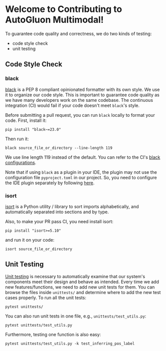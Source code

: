 # Welcome to Contributing to AutoGluon Multimodal!

To guarantee code quality and correctness, we do two kinds of testing:

- code style check
- unit testing

## Code Style Check

### black

[black](https://black.readthedocs.io/en/stable/usage_and_configuration/the_basics.html) is a PEP 8 compliant opinionated formatter with its own style. We use it to organize our code style. This is important to guarantee code quality as we have many developers work on the same codebase. The continuous integration (CI) would fail if your code doesn't meet `black`'s style.

Before submitting a pull request, you can run `black` locally to format your code. First, install it:

```
pip install "black~=23.0"
```

Then run it:

```
black source_file_or_directory --line-length 119
```

We use line length 119 instead of the default. You can refer to the CI's [black configurations](https://github.com/autogluon/autogluon/blob/master/pyproject.toml).

Note that if using `black` as a plugin in your IDE, the plugin may not use the configuration file `pyproject.toml` in our project. So, you need to configure the IDE plugin separately by following [here](https://black.readthedocs.io/en/stable/usage_and_configuration/the_basics.html#configuration-via-a-file).

### isort

[isort](https://pycqa.github.io/isort/#using-isort-to-verify-code) is a Python utility / library to sort imports alphabetically, and automatically separated into sections and by type.

Also, to make your PR pass CI, you need install isort:

```
pip install "isort>=5.10"
```

and run it on your code:

```
isort source_file_or_directory
```

## Unit Testing

[Unit testing](https://en.wikipedia.org/wiki/Unit_testing) is necessary to automatically examine that our system's components meet their design and behave as intended.
Every time we add new features/functions, we need to add new unit tests for them. You can browse the files inside `unittests/` and determine where to add the new test cases properly. To run
all the unit tests:

```
pytest unittests/
```

You can also run unit tests in one file, e.g., `unittests/test_utils.py`:

```
pytest unittests/test_utils.py
```

Furthermore, testing one function is also easy:

```
pytest unittests/test_utils.py -k test_inferring_pos_label
```
